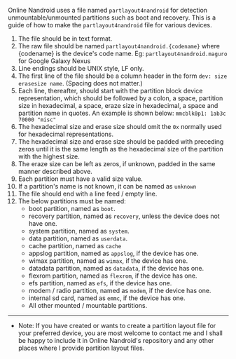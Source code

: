 Online Nandroid uses a file named ``partlayout4nandroid`` for detection unmountable/unmounted partitions such as boot and recovery. This is a guide of how to make the ``partlayout4nandroid`` file for various devices.

1. The file should be in text format.
2. The raw file should be named ``partlayout4nandroid.{codename}`` where {codename} is the device's code name. Eg: ``partlayout4nandroid.maguro`` for Google Galaxy Nexus
3. Line endings should be UNIX style, LF only.
4. The first line of the file should be a column header in the form ``dev: size erasesize name``. (Spacing does not matter.)
5. Each line, thereafter, should start with the partition block device representation, which should be followed by a colon, a space, partition size in hexadecimal, a space, eraze size in hexadecimal, a space and partition name in quotes. An example is shown below:
``mmcblk0p1: 1ab3c 70000 "misc"``
6. The hexadecimal size and erase size should omit the ``0x`` normally used for hexadecimal representations.
7. The hexadecimal size and erase size should be padded with preceding zeros until it is the same length as the hexadecimal size of the partition with the highest  size.
8. The eraze size can be left as zeros, if unknown, padded in the same manner described above.
9. Each partition must have a valid size value.
10. If a partition's name is not known, it can be named as ``unknown``
11. The file should end with a line feed / empty line.
12. The below partitions must be named:
	* boot partition, named as ``boot``.
	* recovery partition, named as ``recovery``, unless the device does not have one.
	* system partition, named as ``system``.
	* data partition, named as ``userdata``.
	* cache partition, named as ``cache``
	* appslog partition, named as ``appslog``, if the device has one.
	* wimax partition, named as ``wimax``, if the device has one.
	* datadata partition, named as ``datadata``, if the device has one.
	* flexrom partition, named as ``flexrom``, if the device has one.
	* efs partition, named as ``efs``, if the device has one.
	* modem / radio partition, named as ``modem``, if the device has one.
	* internal sd card, named as ``emmc``, if the device has one.
	* All other mounted / mountable partitions.

----

* Note: If you have created or wants to create a partition layout file for your preferred device, you are most welcome to contact me and I shall be happy to include it in Online Nandroid's repository and any other places where I provide partition layout files.